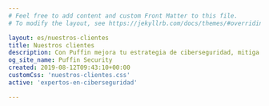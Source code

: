 ```yaml
---
# Feel free to add content and custom Front Matter to this file.
# To modify the layout, see https://jekyllrb.com/docs/themes/#overriding-theme-defaults

layout: es/nuestros-clientes
title: Nuestros clientes
description: Con Puffin mejora tu estrategia de ciberseguridad, mitiga riesgos, facilita el cumplimiento normativo y mejora la eficiencia operacional de tu organización
og_site_name: Puffin Security
created: 2019-08-12T09:43:10+00:00
customCss: 'nuestros-clientes.css'
active: 'expertos-en-ciberseguridad'

---
```

